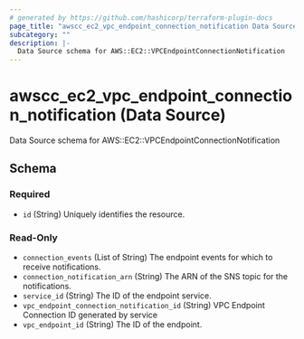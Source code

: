 ```yaml
---
# generated by https://github.com/hashicorp/terraform-plugin-docs
page_title: "awscc_ec2_vpc_endpoint_connection_notification Data Source - terraform-provider-awscc"
subcategory: ""
description: |-
  Data Source schema for AWS::EC2::VPCEndpointConnectionNotification
---
```


# awscc_ec2_vpc_endpoint_connection_notification (Data Source)

Data Source schema for AWS::EC2::VPCEndpointConnectionNotification



<!-- schema generated by tfplugindocs -->
## Schema

### Required

- `id` (String) Uniquely identifies the resource.

### Read-Only

- `connection_events` (List of String) The endpoint events for which to receive notifications.
- `connection_notification_arn` (String) The ARN of the SNS topic for the notifications.
- `service_id` (String) The ID of the endpoint service.
- `vpc_endpoint_connection_notification_id` (String) VPC Endpoint Connection ID generated by service
- `vpc_endpoint_id` (String) The ID of the endpoint.
